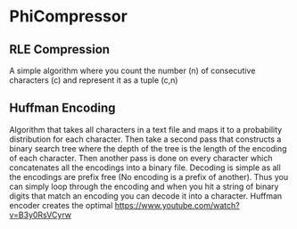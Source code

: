 # PhiCompressor

## RLE Compression
A simple algorithm where you count the number (n) of consecutive characters (c) and represent it as a tuple (c,n)

## Huffman Encoding
Algorithm that takes all characters in a text file and maps it to a probability distribution for each character. Then take a second pass that constructs a binary search tree where the depth of the tree is the length of the encoding of each character. Then another pass is done on every character which concatenates all the encodings into a binary file. Decoding is simple as all the encodings are prefix free (No encoding is a prefix of another). Thus you can simply loop through the encoding and when you hit a string of binary digits that match an encoding you can decode it into a character. Huffman encoder creates the optimal 
https://www.youtube.com/watch?v=B3y0RsVCyrw 
